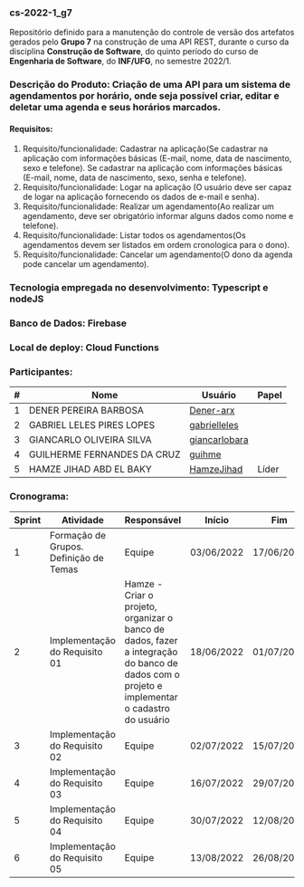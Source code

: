 ### cs-2022-1_g7
Repositório definido para a manutenção do controle de versão dos artefatos gerados pelo **Grupo 7** na construção de uma API REST, durante o curso da disciplina **Construção de Software**, do quinto período do curso de **Engenharia de Software**, do **INF/UFG**, no semestre 2022/1.

### Descrição do Produto: Criação de uma API para um sistema de agendamentos por horário, onde seja possível criar, editar e deletar uma agenda e seus horários marcados.

#### Requisitos:
1. Requisito/funcionalidade: Cadastrar na aplicação(Se cadastrar na aplicação com informações básicas (E-mail, nome, data de nascimento, sexo e telefone). Se cadastrar na aplicação com informações básicas (E-mail, nome, data de nascimento, sexo, senha e telefone).
2. Requisito/funcionalidade: Logar na aplicação (O usuário deve ser capaz de logar na aplicação fornecendo os dados de e-mail e senha).
3. Requisito/funcionalidade: Realizar um agendamento(Ao realizar um agendamento, deve ser obrigatório informar alguns dados como nome e telefone). 
4. Requisito/funcionalidade: Listar todos os agendamentos(Os agendamentos devem ser listados em ordem cronologica para o dono).  
5. Requisito/funcionalidade: Cancelar um agendamento(O dono da agenda pode cancelar um agendamento).

### Tecnologia empregada no desenvolvimento: Typescript e nodeJS

### Banco de Dados: Firebase 

### Local de deploy: Cloud Functions

### Participantes:
|#|Nome|Usuário|Papel|
|---|---|---|---|
|1|DENER PEREIRA BARBOSA|[Dener-arx](https://github.com/Dener-arx)||
|2|GABRIEL LELES PIRES LOPES|[gabrielleles](https://github.com/gabrielleles)||
|3|GIANCARLO OLIVEIRA SILVA|[giancarlobara](https://github.com/giancarlobara)||
|4|GUILHERME FERNANDES DA CRUZ|[guihme](https://github.com/guihme)||
|5|HAMZE JIHAD ABD EL BAKY|[HamzeJihad](https://github.com/HamzeJihad)|Líder|


### Cronograma:
|Sprint|Atividade|Responsável|Início|Fim|Situação|Avaliação|
|---|---|---|---|---|---|---|
|1|Formação de Grupos. Definição de Temas|Equipe|03/06/2022|17/06/2022|Concluída|22/06/2022|
|2|Implementação do Requisito 01|Hamze - Criar o projeto, organizar o banco de dados, fazer a integração do banco de dados com o projeto e implementar o cadastro do usuário|18/06/2022|01/07/2022|Em Andamento|06/07/2022|
|3|Implementação do Requisito 02|Equipe|02/07/2022|15/07/2022|A fazer|20/07/2022|
|4|Implementação do Requisito 03|Equipe|16/07/2022|29/07/2022|A fazer|03/08/2022|
|5|Implementação do Requisito 04|Equipe|30/07/2022|12/08/2022|A fazer|17/08/2022|
|6|Implementação do Requisito 05|Equipe|13/08/2022|26/08/2022|A fazer|31/08/2022|
